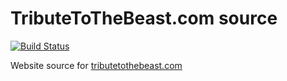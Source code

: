 # TributeToTheBeast.com source
[![Build Status](https://travis-ci.org/JAnderton/tribute-to-the-beast.svg?branch=master)](https://travis-ci.org/JAnderton/tribute-to-the-beast)

Website source for [tributetothebeast.com](https://tributetothebeast.com)
